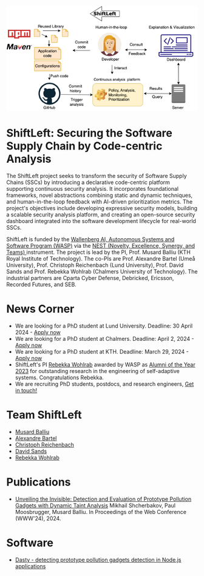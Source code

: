 <div align="center">
  <img alt="shiftleft" src="ShiftLeft-figure.png">
</div>

# ShiftLeft: Securing the Software Supply Chain by Code-centric Analysis

The ShiftLeft project seeks to transform the security of Software Supply Chains (SSCs) by introducing a declarative code-centric platform supporting continuous security analysis. It incorporates foundational frameworks, novel abstractions combining static and dynamic techniques, and human-in-the-loop feedback with AI-driven prioritization metrics. The project's objectives include developing expressive security models, building a scalable security analysis platform, and creating an open-source security dashboard integrated into the software development lifecycle for real-world SSCs.

ShiftLeft is funded by the  [Wallenberg AI, Autonomous Systems and Software Program (WASP)](https://wasp-sweden.org/) via the [NEST (Novelty, Excellence, Synergy, and Teams) ](https://wasp-sweden.org/calls/call-for-nests-in-cyber-security/) instrument. The project is lead by the PI, Prof. Musard Balliu (KTH Royal Institute of Technology). The co-PIs are Prof. Alexandre Bartel (Umeå University), Prof. Christoph Reichenbach (Lund University), Prof. David Sands and Prof. Rebekka Wohlrab (Chalmers University of Technology). The industrial partners are Cparta Cyber Defense, Debricked, Ericsson, Recorded Futures, and SEB. 

# News Corner
- We are looking for a PhD student at Lund University.  Deadline: 30 April 2024 - [Apply now](https://lu.varbi.com/en/what:job/jobID:711118/type:job/where:4/apply:1)
- We are looking for a PhD student at Chalmers. Deadline: April 2, 2024 - [Apply now](https://www.chalmers.se/en/about-chalmers/work-with-us/vacancies/?rmpage=job&rmjob=12605&rmlang=GB)
- We are looking for a PhD student at KTH. Deadline: March 29, 2024 - [Apply now](https://kth.varbi.com/en/what:job/jobID:698123/type:job/where:4/apply:1)
- ShiftLeft's PI [Rebekka Wohlrab](https://rebekkaa.github.io/) awarded by WASP as [Alumni of the Year 2023](https://wasp-sweden.org/rebekka-wohlrab-wasp-alumni-of-the-year-2023/) for outstanding research in the engineering of self-adaptive systems. Congratulations Rebekka.  
- We are recruiting PhD students, postdocs, and research engineers, [Get in touch!](mailto:musard@kth.se,dave@chalmers.se,alexandre.bartel@umu.se,christoph.reichenbach@cs.lth.se,wohlrab@chalmers.se)

# Team ShiftLeft
- [Musard Balliu](https://people.kth.se/~musard/)
- [Alexandre Bartel](https://www.abartel.net/)
- [Christoph Reichenbach](https://creichen.net/)
- [David Sands](https://www.cse.chalmers.se/~dave/Homepage_David_Sands/Home.html)
- [Rebekka Wohlrab](https://rebekkaa.github.io/)

# Publications
- [Unveiling the Invisible: Detection and Evaluation of Prototype Pollution Gadgets with Dynamic Taint Analysis](https://arxiv.org/pdf/2311.03919.pdf) Mikhail Shcherbakov, Paul Moosbrugger, Musard Balliu. In Proceedings of the Web Conference (WWW'24), 2024.

# Software
- [Dasty -  detecting prototype pollution gadgets detection in Node.js applications](https://github.com/KTH-LangSec/Dasty)
